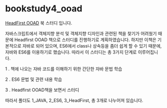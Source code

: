 # bookstudy4_ooad
[HeadFirst OOAD](http://book.naver.com/bookdb/book_detail.nhn?bid=2920750) 북 스터디 입니다.

자바스크립트에서 객체지향 분석 및 객체지향 디자인과 관련된 책을 찾기가 어려웠기 때문에 Headfirst OOAD 책으로 스터디를 진행하기로 계획하였습니다. 하지만 이책은 기본적으로 자바로 되어 있으며, ES6에서 class나 상속등을 좀더 쉽게 할 수 있기 때문에, 자바와 ES6를 이용하기로 했습니다. 따라서 이 스터디는 총 3가지 단계로 이루어집니다.

1 . 책에 나오는 자바 코드를 이해하기 위한 간단한 자바 문법 학습 

2 . ES6 문법 및 관련 내용 학습

3 . Headfirst OOAD책을 보면서 스터디

따라서 폴더도 1\_JAVA, 2\_ES6, 3\_HeadFirst, 총 3개로 나누어져 있습니다.